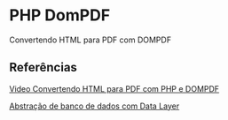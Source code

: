 # PHP DomPDF

Convertendo HTML para PDF com DOMPDF

## Referências

[Video Convertendo HTML para PDF com PHP e DOMPDF](https://www.youtube.com/watch?v=mie9pKtAszo)

[Abstração de banco de dados com Data Layer](https://www.youtube.com/watch?v=eD067TOeE-k)
